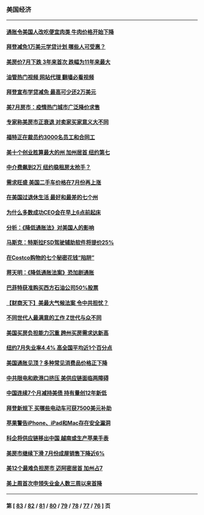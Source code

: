 ### 美国经济
---
#### [通胀令美国人改吃便宜肉类 牛肉价格开始下降](../../pages/ncid1078158/n13809752.md?08252045) 
#### [拜登减免1万美元学贷计划 哪些人可受惠？](../../pages/ncid1078158/n13809400.md?08252045) 
#### [美房价7月下跌 3年来首次 跌幅为11年来最大](../../pages/ncid1078158/n13809389.md?08252045) 
#### [油管热门视频 网站代理 翻墙必看视频](http://209.222.30.114:81/youtube.html?08252045)
#### [拜登宣布学贷减免 最高可少还2万美元](../../pages/ncid1078158/n13809308.md?08252045) 
#### [美7月房市：疫情热门城市广泛降价求售](../../pages/ncid1078158/n13808987.md?08252045) 
#### [专家称美房市正衰退 对卖家买家意义大不同](../../pages/ncid1078158/n13808627.md?08252045) 
#### [福特正在裁员约3000名员工和合同工](../../pages/ncid1078158/n13807927.md?08252045) 
#### [美十个创业胜算最大的州 加州居首 纽约第七](../../pages/ncid1078158/n13807711.md?08252045) 
#### [中介费飙到2万 纽约稳租房太抢手？](../../pages/ncid1078158/n13807401.md?08252045) 
#### [需求旺盛 美国二手车价格在7月份再上涨](../../pages/ncid1078158/n13807336.md?08252045) 
#### [在美国过退休生活 最好和最差的七个州](../../pages/ncid1078158/n13807260.md?08252045) 
#### [为什么多数成功CEO会在早上6点前起床](../../pages/ncid1078158/n13805603.md?08252045) 
#### [分析：《降低通胀法》对美国人的影响](../../pages/ncid1078158/n13807179.md?08252045) 
#### [马斯克：特斯拉FSD驾驶辅助软件将提价25%](../../pages/ncid1078158/n13807264.md?08252045) 
#### [在Costco购物的七个秘密花钱“陷阱”](../../pages/ncid1078158/n13806268.md?08252045) 
#### [蒋天明：《降低通胀法案》恐加剧通胀](../../pages/ncid1078158/n13806996.md?08252045) 
#### [巴菲特获准购买西方石油公司50%股票](../../pages/ncid1078158/n13806796.md?08252045) 
#### [【财商天下】美最大气候法案 令中共担忧？](../../pages/ncid1078158/n13806783.md?08252045) 
#### [不同世代人最满意的工作 Z世代与众不同](../../pages/ncid1078158/n13804109.md?08252045) 
#### [美国买房负担能力沉重 跨州买房需求达新高](../../pages/ncid1078158/n13806456.md?08252045) 
#### [纽约7月失业率4.4% 高全国平均近1个百分点](../../pages/ncid1078158/n13806417.md?08252045) 
#### [美国通胀见顶？多种常见消费品价格正下降](../../pages/ncid1078158/n13806334.md?08252045) 
#### [中共限电和欧港口挤压 美供应链面临两障碍](../../pages/ncid1078158/n13804883.md?08252045) 
#### [中国连续7个月减持美债 持有量创12年新低](../../pages/ncid1078158/n13805844.md?08252045) 
#### [拜登新规下 买哪些电动车可获7500美元补助](../../pages/ncid1078158/n13805753.md?08252045) 
#### [苹果警告iPhone、iPad和Mac存在安全漏洞](../../pages/ncid1078158/n13805570.md?08252045) 
#### [科企将供应链移出中国 越南或生产苹果手表](../../pages/ncid1078158/n13805458.md?08252045) 
#### [美房市继续下滑 7月份成屋销售下降近6%](../../pages/ncid1078158/n13805444.md?08252045) 
#### [美12个最难负担房市 迈阿密居首 加州占7](../../pages/ncid1078158/n13805531.md?08252045) 
#### [美上周首次申领失业金人数三周以来首降](../../pages/ncid1078158/n13805402.md?08252045) 

---
#### 第 [ [83](./83.md?08252045) / [82](./82.md?08252045) / [81](./81.md?08252045) / [80](./80.md?08252045) / [79](./79.md?08252045) / [78](./78.md?08252045) / [77](./77.md?08252045) / [76](./76.md?08252045) ] 页
